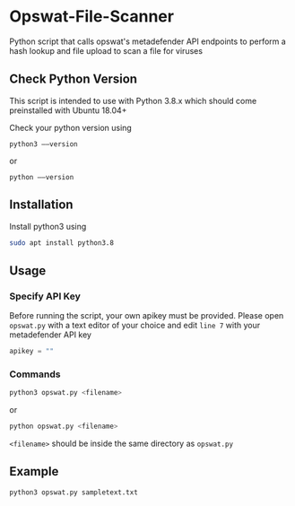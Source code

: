 # Opswat-File-Scanner

Python script that calls opswat's metadefender API endpoints to perform a hash lookup and file upload to scan a file for viruses

## Check Python Version

This script is intended to use with Python 3.8.x which should come preinstalled with Ubuntu 18.04+

Check your python version using

```
python3 ––version
```

or

```
python ––version
```

## Installation

Install python3 using

```bash
sudo apt install python3.8
```

## Usage

### Specify API Key

Before running the script, your own apikey must be provided. Please open `opswat.py` with a text editor of your choice and edit `line 7` with your metadefender API key
```python
apikey = ""
```

### Commands

```bash
python3 opswat.py <filename>
```

or

```bash
python opswat.py <filename>
```

`<filename>` should be inside the same directory as `opswat.py`

## Example

```bash
python3 opswat.py sampletext.txt
```